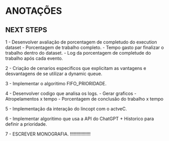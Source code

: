 # ANOTAÇÕES
## NEXT STEPS
1 - Desenvolver avaliação de porcentagem de completudo do execution dataset
    - Porcentagem de trabalho completo.
    - Tempo gasto par finalizar o trabalho dentro do dataset.
    - Log da porcentagem de completude do trabalho após cada evento.


2 - Criação de cenarios especificos que explicitam as vantagens e desvantagens de se utilizar a dynamic queue.

3 - Implementar o algoritimo FIFO_PRIORIDADE.

4 - Desenvolver codigo que analisa os logs. 
    - Gerar graficos
        - Atropelamentos x tempo
        - Porcentagem de conclusão do trabalho x tempo

5 - Implementação da interação do lincopt com o actveC.

6 - Implementar algoritimo que usa a API do ChatGPT + Historico para definir a prioridade.

7 - ESCREVER MONOGRAFIA. !!!!!!!!!!!!!!!! 
